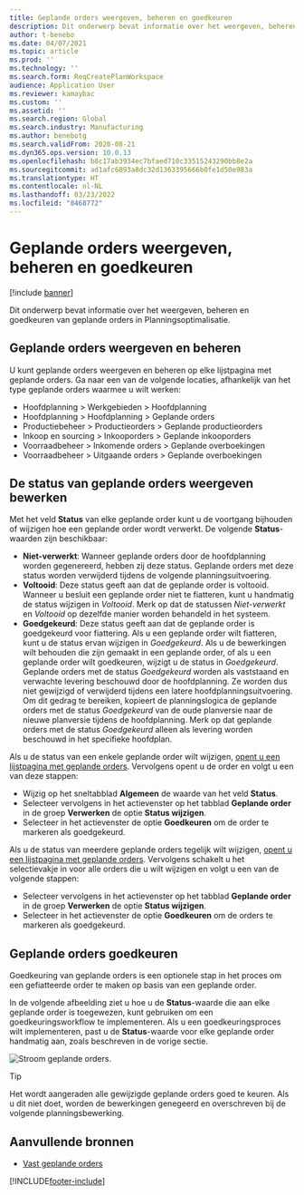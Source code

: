 ```yaml
---
title: Geplande orders weergeven, beheren en goedkeuren
description: Dit onderwerp bevat informatie over het weergeven, beheren en goedkeuren van geplande orders in Planningsoptimalisatie.
author: t-benebo
ms.date: 04/07/2021
ms.topic: article
ms.prod: ''
ms.technology: ''
ms.search.form: ReqCreatePlanWorkspace
audience: Application User
ms.reviewer: kamaybac
ms.custom: ''
ms.assetid: ''
ms.search.region: Global
ms.search.industry: Manufacturing
ms.author: benebotg
ms.search.validFrom: 2020-08-21
ms.dyn365.ops.version: 10.0.13
ms.openlocfilehash: b8c17ab3934ec7bfaed710c33515243290bb8e2a
ms.sourcegitcommit: ad1afc6893a8dc32d1363395666b0fe1d50e983a
ms.translationtype: HT
ms.contentlocale: nl-NL
ms.lasthandoff: 03/23/2022
ms.locfileid: "8468772"
---
```

# <a name="view-manage-and-approve-planned-orders"></a>Geplande orders weergeven, beheren en goedkeuren

[!include [banner](../../includes/banner.md)]

Dit onderwerp bevat informatie over het weergeven, beheren en goedkeuren van geplande orders in Planningsoptimalisatie.

## <a name="view-and-manage-planned-orders"></a><a name="view-planned-orders"></a>Geplande orders weergeven en beheren

U kunt geplande orders weergeven en beheren op elke lijstpagina met geplande orders. Ga naar een van de volgende locaties, afhankelijk van het type geplande orders waarmee u wilt werken:

- Hoofdplanning \> Werkgebieden \> Hoofdplanning
- Hoofdplanning \> Hoofdplanning \> Geplande orders
- Productiebeheer \> Productieorders \> Geplande productieorders
- Inkoop en sourcing \> Inkooporders \> Geplande inkooporders
- Voorraadbeheer \> Inkomende orders \> Geplande overboekingen
- Voorraadbeheer \> Uitgaande orders \> Geplande overboekingen

## <a name="view-and-edit-the-status-of-planned-orders"></a>De status van geplande orders weergeven bewerken

Met het veld **Status** van elke geplande order kunt u de voortgang bijhouden of wijzigen hoe een geplande order wordt verwerkt. De volgende **Status**-waarden zijn beschikbaar:

- **Niet-verwerkt**: Wanneer geplande orders door de hoofdplanning worden gegenereerd, hebben zij deze status. Geplande orders met deze status worden verwijderd tijdens de volgende planningsuitvoering.
- **Voltooid**: Deze status geeft aan dat de geplande order is voltooid. Wanneer u besluit een geplande order niet te fiatteren, kunt u handmatig de status wijzigen in *Voltooid*. Merk op dat de statussen *Niet-verwerkt* en *Voltooid* op dezelfde manier worden behandeld in het systeem.
- **Goedgekeurd**: Deze status geeft aan dat de geplande order is goedgekeurd voor fiattering. Als u een geplande order wilt fiatteren, kunt u de status ervan wijzigen in *Goedgekeurd*. Als u de bewerkingen wilt behouden die zijn gemaakt in een geplande order, of als u een geplande order wilt goedkeuren, wijzigt u de status in *Goedgekeurd*. Geplande orders met de status *Goedgekeurd* worden als vaststaand en verwachte levering beschouwd door de hoofdplanning. Ze worden dus niet gewijzigd of verwijderd tijdens een latere hoofdplanningsuitvoering. Om dit gedrag te bereiken, kopieert de planningslogica de geplande orders met de status *Goedgekeurd* van de oude planversie naar de nieuwe planversie tijdens de hoofdplanning. Merk op dat geplande orders met de status *Goedgekeurd* alleen als levering worden beschouwd in het specifieke hoofdplan.

Als u de status van een enkele geplande order wilt wijzigen, [opent u een lijstpagina met geplande orders](#view-planned-orders). Vervolgens opent u de order en volgt u een van deze stappen:

- Wijzig op het sneltabblad **Algemeen** de waarde van het veld **Status**.
- Selecteer vervolgens in het actievenster op het tabblad **Geplande order** in de groep **Verwerken** de optie **Status wijzigen**.
- Selecteer in het actievenster de optie **Goedkeuren** om de order te markeren als goedgekeurd.

Als u de status van meerdere geplande orders tegelijk wilt wijzigen, [opent u een lijstpagina met geplande orders](#view-planned-orders). Vervolgens schakelt u het selectievakje in voor alle orders die u wilt wijzigen en volgt u een van de volgende stappen:

- Selecteer vervolgens in het actievenster op het tabblad **Geplande order** in de groep **Verwerken** de optie **Status wijzigen**.
- Selecteer in het actievenster de optie **Goedkeuren** om de orders te markeren als goedgekeurd.

## <a name="approve-planned-orders"></a>Geplande orders goedkeuren

Goedkeuring van geplande orders is een optionele stap in het proces om een gefiatteerde order te maken op basis van een geplande order.

In de volgende afbeelding ziet u hoe u de **Status**-waarde die aan elke geplande order is toegewezen, kunt gebruiken om een goedkeuringsworkflow te implementeren. Als u een goedkeuringsproces wilt implementeren, past u de **Status**-waarde voor elke geplande order handmatig aan, zoals beschreven in de vorige sectie.

![Stroom geplande orders.](media/approved-planned-orders-1.png)

> [!TIP]
> Het wordt aangeraden alle gewijzigde geplande orders goed te keuren. Als u dit niet doet, worden de bewerkingen genegeerd en overschreven bij de volgende planningsbewerking.

## <a name="additional-resources"></a>Aanvullende bronnen

- [Vast geplande orders](planned-order-firming.md)

[!INCLUDE[footer-include](../../../includes/footer-banner.md)]
